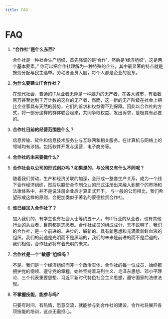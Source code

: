 ```yaml
---
title: FAQ
---
```

# FAQ

1. **“合作社”是什么东西?**

   合作社是一种社会生产组织，首先强调的是‘合作’，然后是‘经济组织’，这是两个基本要素。” 你可以把合作社理解为一种特殊的企业，其中最显著的特点就是按劳分配与民主选举。劳动者全员入股，每个人都是企业的股东。

2. **为什么要建立IT合作社？**

    在现代社会，普通的IT从业者无异是一种脑力的无产者，在各大城市，有着数百万甚至达到千万计数的这样的无产者，然而，这一新的无产阶级在社会上相比企业家具有天然的弱势，它们的诉求和权益得不到保障。因此以合作社的方式，将一部分这样的群体联合起来，共同争取权益、发出诉求，是极其有必要的。

3.  **合作社目前的经营范围是什么？**
    
    信息传输、软件和信息技术服务业与互联网和相关服务。在计算机与网络上的领域均有涉猎。包括软件开发与运营，电子商务等。

4. **合作社的未来要做什么?**

5. **合作社会以公司的形式创办吗？如果是的，与公司又有什么不同呢？**
   
    随着我们劳动，生产和经济关联的加深，会形成一整套生产关系，成为一个线下合作经济组织，然后以股份合作制企业的形式注册出来融入到整个的市场和法律体系中，并不是说注册企业后才算正式开干。 与一般的公司相比，我们希望形成这样的原则，会更加类似于著名的蒙德拉贡合作社。

6. **谁已经加入合作社了？**
   
   加入我们的，有学生也有社会人士等约五十人，有IT行业的从业者，也有其他行业的从业者，目前都是志愿者。合作社成员的组成成分，无不说明了，我们的合作社，是一个前进的、进步的、崭新的、具有新思想和充满着新鲜血液的组织。我们的前途是光明而不是黑暗的，我们的未来是前进的而不是后退的，我们相信，合作社必将有着光明的未来。

7. **合作社是一个“敏感”组织吗？**
   
    不是。我们是一个经济组织而非一个政治实体，合作社的每一位成员，始终都拥护党的纲领、遵守党的章程，始终坚持着马列主义、毛泽东思想、邓小平理论、三个代表重要思想、习近平新时代特色社会主义思想，遵守国家的法律法规。

8. **不掌握技能，能参与吗?**

    只要有时间，有热情，愿意交流，就能参与到合作社的建设。合作社将展开各项技能的培训，这点无需担心。
